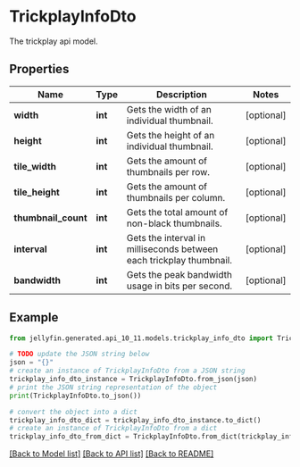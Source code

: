 # TrickplayInfoDto

The trickplay api model.

## Properties

Name | Type | Description | Notes
------------ | ------------- | ------------- | -------------
**width** | **int** | Gets the width of an individual thumbnail. | [optional] 
**height** | **int** | Gets the height of an individual thumbnail. | [optional] 
**tile_width** | **int** | Gets the amount of thumbnails per row. | [optional] 
**tile_height** | **int** | Gets the amount of thumbnails per column. | [optional] 
**thumbnail_count** | **int** | Gets the total amount of non-black thumbnails. | [optional] 
**interval** | **int** | Gets the interval in milliseconds between each trickplay thumbnail. | [optional] 
**bandwidth** | **int** | Gets the peak bandwidth usage in bits per second. | [optional] 

## Example

```python
from jellyfin.generated.api_10_11.models.trickplay_info_dto import TrickplayInfoDto

# TODO update the JSON string below
json = "{}"
# create an instance of TrickplayInfoDto from a JSON string
trickplay_info_dto_instance = TrickplayInfoDto.from_json(json)
# print the JSON string representation of the object
print(TrickplayInfoDto.to_json())

# convert the object into a dict
trickplay_info_dto_dict = trickplay_info_dto_instance.to_dict()
# create an instance of TrickplayInfoDto from a dict
trickplay_info_dto_from_dict = TrickplayInfoDto.from_dict(trickplay_info_dto_dict)
```
[[Back to Model list]](../README.md#documentation-for-models) [[Back to API list]](../README.md#documentation-for-api-endpoints) [[Back to README]](../README.md)


